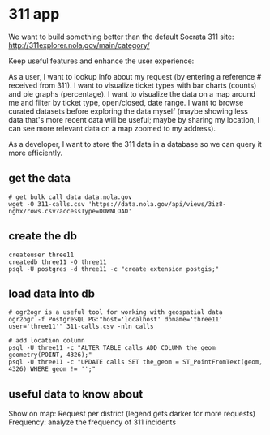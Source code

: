 # 311 app

We want to build something better than the default Socrata 311 site:
http://311explorer.nola.gov/main/category/

Keep useful features and enhance the user experience:

As a user,
I want to lookup info about my request (by entering a reference # received from 311).
I want to visualize ticket types with bar charts (counts) and pie graphs (percentage).
I want to visualize the data on a map around me and filter by ticket type, open/closed, date range.
I want to browse curated datasets before exploring the data myself (maybe showing less data that's
more recent data will be useful; maybe by sharing my location, I can see more relevant data on a map
zoomed to my address).


As a developer,
I want to store the 311 data in a database so we can query it more efficiently.

## get the data

```
# get bulk call data data.nola.gov
wget -O 311-calls.csv 'https://data.nola.gov/api/views/3iz8-nghx/rows.csv?accessType=DOWNLOAD'
```

## create the db

```
createuser three11
createdb three11 -O three11
psql -U postgres -d three11 -c "create extension postgis;"
```

## load data into db

```
# ogr2ogr is a useful tool for working with geospatial data
ogr2ogr -f PostgreSQL PG:"host='localhost' dbname='three11' user='three11'" 311-calls.csv -nln calls

# add location column
psql -U three11 -c "ALTER TABLE calls ADD COLUMN the_geom geometry(POINT, 4326);"
psql -U three11 -c "UPDATE calls SET the_geom = ST_PointFromText(geom, 4326) WHERE geom != '';"
```

## useful data to know about

Show on map: Request per district (legend gets darker for more requests)
Frequency: analyze the frequency of 311 incidents
